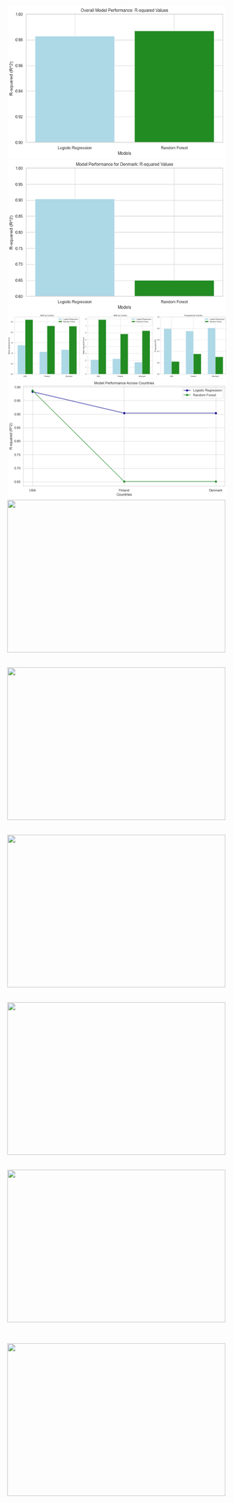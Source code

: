<img src= "https://github.com/rosaaestrada/Predicting-2025-GDP/blob/main/Results/Images/Comparison%20of%20R-squared%20for%20LR%20RF.png?raw=true" alt= "Comparison of R-squared values for Logistic Regression and Random Forest Models" width= "500" height= "350"> 

<img src= "https://github.com/rosaaestrada/Predicting-2025-GDP/blob/main/Results/Images/Model%20performance%20for%20denmark.png?raw=true" alt= "Model Perfromance for Denmark" width= "500" height="350">



<img src= "https://github.com/rosaaestrada/Predicting-2025-GDP/blob/main/Results/Images/Comparison%20of%20metrics%20across%20all%20countries.png?raw=true" alt= "" width= "" height="">

<img src= "https://github.com/rosaaestrada/Predicting-2025-GDP/blob/main/Results/Images/Summary%20plot%20of%20model%20perfromance.png?raw=true" alt= "" width= "" height="">




<img src= "" alt= "" width= "500" height="350">

&nbsp;
<img src= "" alt= "" width= "500" height="350">

&nbsp;
<img src= "" alt= "" width= "500" height="350">

&nbsp;
<img src= "" alt= "" width= "500" height="350">

&nbsp;
<img src= "" alt= "" width= "500" height="350">

&nbsp;

<img src= "" alt= "" width= "500" height="350">

&nbsp;
